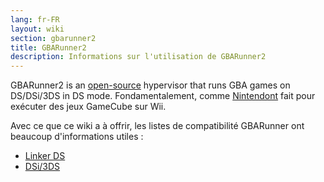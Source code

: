 ```yaml
---
lang: fr-FR
layout: wiki
section: gbarunner2
title: GBARunner2
description: Informations sur l'utilisation de GBARunner2
---
```


GBARunner2 is an [open-source](https://github.com/Gericom/GBARunner2) hypervisor that runs GBA games on DS/DSi/3DS in DS mode. Fondamentalement, comme [Nintendont](https://github.com/FIX94/Nintendont) fait pour exécuter des jeux GameCube sur Wii.

Avec ce que ce wiki a à offrir, les listes de compatibilité GBARunner ont beaucoup d'informations utiles :
- [Linker DS](https://wiki.gbatemp.net/wiki/GBARunner2)
- [DSi/3DS](https://wiki.gbatemp.net/wiki/GBARunner2/DSi_3DS_Compatibility_List)
